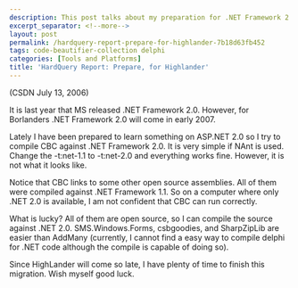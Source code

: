 ```yaml
---
description: This post talks about my preparation for .NET Framework 2.0.
excerpt_separator: <!--more-->
layout: post
permalink: /hardquery-report-prepare-for-highlander-7b18d63fb452
tags: code-beautifier-collection delphi
categories: [Tools and Platforms]
title: 'HardQuery Report: Prepare, for Highlander'
---
```

(CSDN July 13, 2006)

It is last year that MS released .NET Framework 2.0. However, for Borlanders .NET Framework 2.0 will come in early 2007.

Lately I have been prepared to learn something on ASP.NET 2.0 so I try to compile CBC against .NET Framework 2.0. It is very simple if NAnt is used. Change the -t:net-1.1 to -t:net-2.0 and everything works fine. However, it is not what it looks like.
<!--more-->

Notice that CBC links to some other open source assemblies. All of them were compiled against .NET Framework 1.1. So on a computer where only .NET 2.0 is available, I am not confident that CBC can run correctly.

What is lucky? All of them are open source, so I can compile the source against .NET 2.0. SMS.Windows.Forms, csbgoodies, and SharpZipLib are easier than AddMany (currently, I cannot find a easy way to compile delphi for .NET code although the compile is capable of doing so).

Since HighLander will come so late, I have plenty of time to finish this migration. Wish myself good luck.
